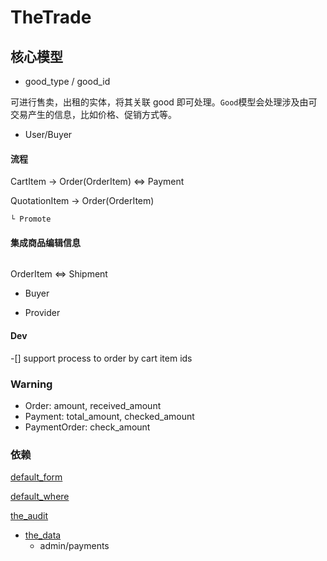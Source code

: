 # TheTrade



## 核心模型
 
* good_type / good_id
 
可进行售卖，出租的实体，将其关联 good 即可处理。`Good`模型会处理涉及由可交易产生的信息，比如价格、促销方式等。

* User/Buyer

#### 流程  
CartItem -> Order(OrderItem) <=> Payment


QuotationItem -> Order(OrderItem)
  
```
└ Promote
```
  
#### 集成商品编辑信息
```erb

```
  
OrderItem <=> Shipment
         
* Buyer
 
* Provider

#### Dev 
-[] support process to order by cart item ids

### Warning
* Order: amount, received_amount
* Payment: total_amount, checked_amount
* PaymentOrder: check_amount

### 依赖
[default_form](https://github.com/qinmingyuan/default_form)

[default_where](https://github.com/qinmingyuan/default_where)

[the_audit](https://github.com/yougexiangfa/the_audit)

* [the_data](https://github.com/yougexiangfa/the_data)
  * admin/payments